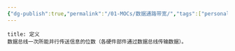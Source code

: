 ```yaml
---
{"dg-publish":true,"permalink":"/01-MOCs/数据通路带宽/","tags":["personal/blog","计算机组成原理/概述","计算机组成原理/总线"]}
---
```


```ad-info
title: 定义
数据总线一次所能并行传送信息的位数（各硬件部件通过数据总线传输数据）。
```

